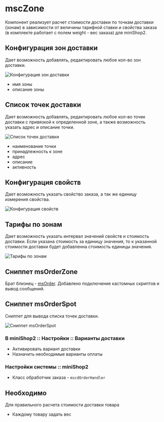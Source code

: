 # mscZone

Компонент реализует расчет стоимости доставки по точкам доставки (зонам) в зависимости от величины тарифной ставки и свойства заказа (в комплекте работает с полем weight - вес заказа) для miniShop2.

## Конфигурация зон доставки

Дает возможность добавлять, редактировать любое кол-во зон доставки.

![Конфигурация зон доставки](https://file.modx.pro/files/c/3/e/c3e8d58b91f753edd4fc55b39b96784b.png)

- имя зоны
- описание зоны

## Список точек доставки

Дает возможность добавлять, редактировать любое кол-во точек доставки с привязкой к определенной зоне, а также возможность указать адрес и описание точки.

![Список точек доставки](https://file.modx.pro/files/6/6/7/667ae6ea4b705cf4ffec98b9d7f43066.png)

- наименование точки
- принадлежность к зоне
- адрес
- описание
- активность

## Конфигурация свойств

Дает возможность указать свойство заказа, а так же единицу измерения свойства.

![Конфигурация свойств](https://file.modx.pro/files/5/1/5/515e402f457356a4ec734fb7ee31af29.png)

## Тарифы по зонам

Дает возможность указать интервал значений свойств и стоимость доставки. Если указана стоимость за единицу значения, то к указанной стоимости доставки будет добавленна стоимость единицы значения.

![Тарифы по зонам](https://file.modx.pro/files/e/5/4/e549ae6d0ace8aebb2f545e1e6040930.png)

## Сниппет msOrderZone

Брат близнец - [msOrder][2]. Добавлено подключение кастомных скриптов и вывод сообщений.

## Сниппет msOrderSpot

Сниппет для вывода списка точек доставки.

![Сниппет msOrderSpot](https://file.modx.pro/files/7/7/c/77cc20d260821a00a0eaa2ac111acd2c.png)

### В miniShop2 :: Настройки :: Варианты доставки

- Активировать вариант доставки
- Назначить необходимые варианты оплаты

### Настройки системы :: miniShop2

- Класс обработчик заказа - `mscdOrderHandler`

## Необходимо

Для правильного расчета стоимости доставки товара

- Каждому товару задать вес

[2]: /components/minishop2/snippets/msorder
